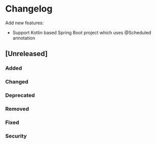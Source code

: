 # Changelog
Add new features:

- Support Kotlin based Spring Boot project which uses @Scheduled annotation

## [Unreleased]

### Added

### Changed

### Deprecated

### Removed

### Fixed

### Security
